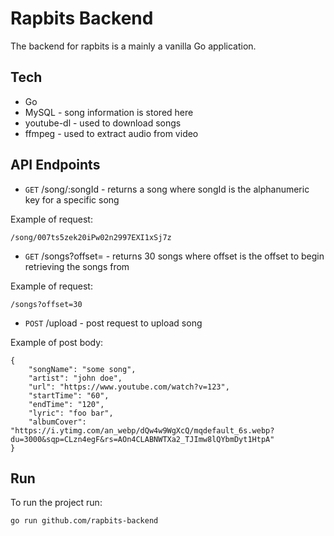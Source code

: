 # Rapbits Backend

The backend for rapbits is a mainly a vanilla Go application.

## Tech
- Go
- MySQL - song information is stored here
- youtube-dl - used to download songs
- ffmpeg - used to extract audio from video

## API Endpoints

- `GET` /song/:songId - returns a song where songId is the alphanumeric key for a specific song

Example of request:
```
/song/007ts5zek20iPw02n2997EXI1xSj7z
```

- `GET` /songs?offset=<offset> - returns 30 songs where offset is the offset to begin retrieving the songs from 

Example of request:
```
/songs?offset=30
```

- `POST` /upload - post request to upload song

Example of post body:
```
{
    "songName": "some song",
    "artist": "john doe",
    "url": "https://www.youtube.com/watch?v=123",
    "startTime": "60",
    "endTime": "120",
    "lyric": "foo bar",
    "albumCover": "https://i.ytimg.com/an_webp/dQw4w9WgXcQ/mqdefault_6s.webp?du=3000&sqp=CLzn4egF&rs=AOn4CLABNWTXa2_TJImw8lQYbmDyt1HtpA"
}
```

## Run
To run the project run:

```
go run github.com/rapbits-backend
```


